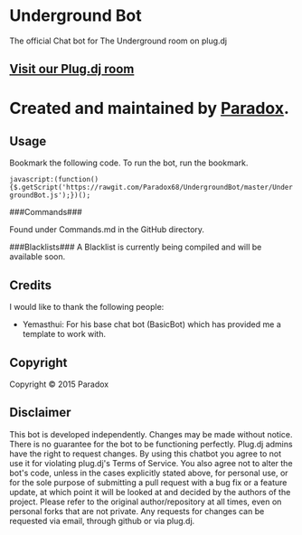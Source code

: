 Underground Bot
========

The official Chat bot for The Underground room on plug.dj

[Visit our Plug.dj room](http://plug.dj/the-underground)
---------------------------------------------------------------------

Created and maintained by [Paradox](https://plug.dj/@/paradox-vii-%E3%82%B7).
==============================================================================================

Usage
-----

Bookmark the following code. To run the bot, run the bookmark.

`javascript:(function(){$.getScript('https://rawgit.com/Paradox68/UndergroundBot/master/UndergroundBot.js');})();`

###Commands###

Found under Commands.md in the GitHub directory.

###Blacklists###
A Blacklist is currently being compiled and will be available soon.

Credits
-------

I would like to thank the following people:

- Yemasthui: For his base chat bot (BasicBot) which has provided me a template to work with.

Copyright
---------

Copyright &copy; 2015 Paradox

Disclaimer
----------

This bot is developed independently. Changes may be made without notice. There is no guarantee for the bot to be functioning perfectly.
Plug.dj admins have the right to request changes. 
By using this chatbot you agree to not use it for violating plug.dj's Terms of Service. 
You also agree not to alter the bot's code, unless in the cases explicitly stated above, for personal use, or for the sole purpose of submitting a pull request with a bug fix or a feature update, at which point it will be looked at and decided by the authors of the project.
Please refer to the original author/repository at all times, even on personal forks that are not private.
Any requests for changes can be requested via email, through github or via plug.dj.
